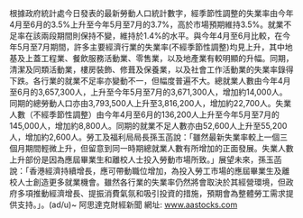 根據政府統計處今日發表的最新勞動人口統計數字，經季節性調整的失業率由今年4月至6月的3.5%上升至今年5月至7月的3.7%，高於市場預期維持3.5%。就業不足率在該兩段期間則保持不變，維持於1.4%的水平。與今年4月至6月比較，在今年5月至7月期間，許多主要經濟行業的失業率(不經季節性調整)均見上升，其中地基及上蓋工程業、餐飲服務活動業、零售業，以及地產業有較明顯的升幅。同期，清潔及同類活動業，樓房裝飾、修葺及保養業，以及社會工作活動業的失業率錄得下跌。各行業的就業不足率亦變動不一，但幅度普遍不大。總就業人數由今年4月至6月的3,657,300人，上升至今年5月至7月的3,671,300人，增加約14,000人。同期的總勞動人口亦由3,793,500人上升至3,816,200人，增加約22,700人。失業人數（不經季節性調整）由今年4月至6月的136,200人上升至今年5月至7月的145,000人，增加約8,800人。同期的就業不足人數亦由52,600人上升至55,200人，增加約2,600人。勞工及福利局局長孫玉菡說：「雖然最新失業率較上一個三個月期間輕微上升，但留意到同一時期總就業人數有所增加的正面發展。失業人數上升部份是因為應屆畢業生和離校人士投入勞動市場所致。」展望未來，孫玉菡說：「香港經濟持續增長，應可帶動職位增加，為投入勞工市場的應屆畢業生及離校人士創造更多就業機會。雖然各行業的失業率仍然將會取決於其經營環境，但政府多項推動經濟增長、提振消費氣氛和吸引投資的措施，預期會為整體勞工需求提供支持。」。(ad/u)~ 阿思達克財經新聞 網址: www.aastocks.com